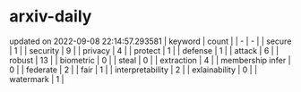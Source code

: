 # arxiv-daily
updated on 2022-09-08 22:14:57.293581
| keyword | count |
| - | - |
| secure | 1 |
| security | 9 |
| privacy | 4 |
| protect | 1 |
| defense | 1 |
| attack | 6 |
| robust | 13 |
| biometric | 0 |
| steal | 0 |
| extraction | 4 |
| membership infer | 0 |
| federate | 2 |
| fair | 1 |
| interpretability | 2 |
| exlainability | 0 |
| watermark | 1 |
